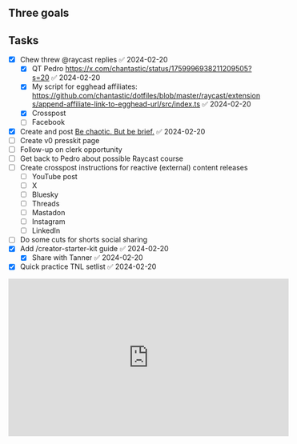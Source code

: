 ## Three goals

## Tasks

- [x] Chew threw @raycast replies ✅ 2024-02-20
  - [x] QT Pedro https://x.com/chantastic/status/1759996938211209505?s=20 ✅ 2024-02-20
  - [x] My script for egghead affiliates: https://github.com/chantastic/dotfiles/blob/master/raycast/extensions/append-affiliate-link-to-egghead-url/src/index.ts ✅ 2024-02-20
  - [x] Crosspost
  - [ ] Facebook
- [x] Create and post [Be chaotic. But be brief.](/be-chaotic-but-be-brief) ✅ 2024-02-20
- [ ] Create v0 presskit page
- [ ] Follow-up on clerk opportunity
- [ ] Get back to Pedro about possible Raycast course
- [ ] Create crosspost instructions for reactive (external) content releases
  - [ ] YouTube post
  - [ ] X
  - [ ] Bluesky
  - [ ] Threads
  - [ ] Mastadon
  - [ ] Instagram
  - [ ] LinkedIn
- [ ] Do some cuts for shorts social sharing
- [x] Add /creator-starter-kit guide ✅ 2024-02-20
  - [x] Share with Tanner ✅ 2024-02-20
- [x] Quick practice TNL setlist ✅ 2024-02-20

<iframe width="560" height="315" src="https://www.youtube-nocookie.com/embed/OHuLnaY7Nxs?si=jep-s7rBoON7PD4z" title="YouTube video player" frameborder="0" allow="accelerometer; autoplay; clipboard-write; encrypted-media; gyroscope; picture-in-picture; web-share" allowfullscreen></iframe>
